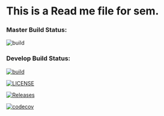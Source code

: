 <h1>This is a Read me file for sem.</h1>

<h3>Master Build Status:</h3>

![build](https://github.com/hamzazmah/sem/actions/workflows/main.yml/badge.svg)

<h3>Develop Build Status:</h3>

[![build](https://github.com/hamzazmah/sem/actions/workflows/main.yml/badge.svg?branch=develop)](https://github.com/hamzazmah/sem/actions/workflows/main.yml)

[![LICENSE](https://img.shields.io/github/license/hamzazmah/sem.svg?style=flat-square)](https://github.com/hamzazmah/sem/blob/master/LICENSE)

[![Releases](https://img.shields.io/github/release/hamzazmah/sem/all.svg?style=flat-square)](https://github.com/hamzazmah/sem/releases)

[![codecov](https://codecov.io/gh/hamzazmah/sem/branch/master/graph/badge.svg?token=XQE0ER53L3)](https://codecov.io/gh/hamzazmah/sem)